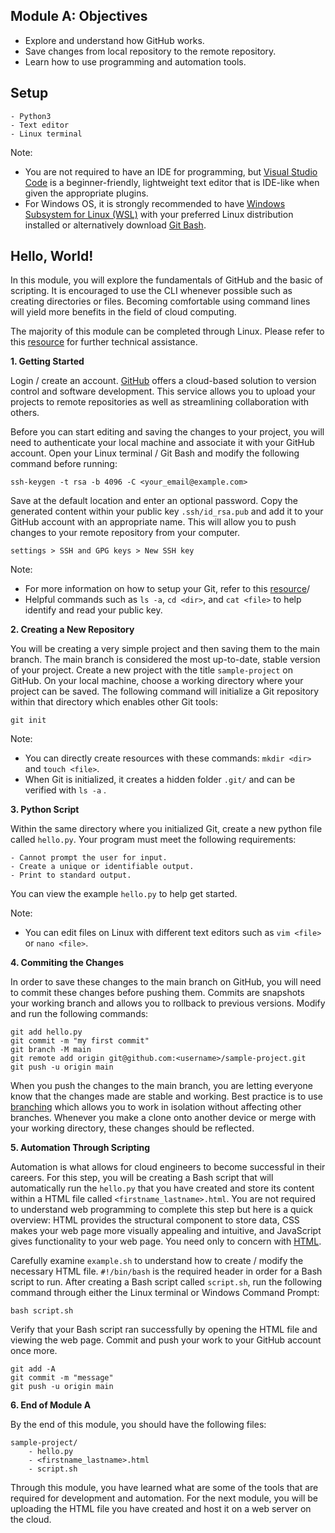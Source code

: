 ## Module A: Objectives

- Explore and understand how GitHub works.
- Save changes from local repository to the remote repository.
- Learn how to use programming and automation tools.

## Setup

```
- Python3
- Text editor
- Linux terminal
```

Note: 
- You are not required to have an IDE for programming, but [Visual Studio Code](https://code.visualstudio.com/) is a beginner-friendly, lightweight text editor that is IDE-like when given the appropriate plugins.
- For Windows OS, it is strongly recommended to have [Windows Subsystem for Linux (WSL)](https://docs.microsoft.com/en-us/windows/wsl/install) with your preferred Linux distribution installed or alternatively download [Git Bash](https://git-scm.com/).

## Hello, World!

In this module, you will explore the fundamentals of GitHub and the basic of scripting. It is encouraged to use the CLI whenever possible such as creating directories or files. Becoming comfortable using command lines will yield more benefits in the field of cloud computing.

The majority of this module can be completed through Linux. Please refer to this [resource](https://learnxinyminutes.com/docs/bash/) for further technical assistance.

**1. Getting Started**

Login / create an account. [GitHub](https://docs.github.com/en/get-started/quickstart/hello-world) offers a cloud-based solution to version control and software development. This service allows you to upload your projects to remote repositories as well as streamlining collaboration with others.

Before you can start editing and saving the changes to your project, you will need to authenticate your local machine and associate it with your GitHub account. Open your Linux terminal / Git Bash and modify the following command before running:
```
ssh-keygen -t rsa -b 4096 -C <your_email@example.com>
```

Save at the default location and enter an optional password. Copy the generated content within your public key ```.ssh/id_rsa.pub``` and add it to your GitHub account with an appropriate name. This will allow you to push changes to your remote repository from your computer.
```
settings > SSH and GPG keys > New SSH key
```

Note:
- For more information on how to setup your Git, refer to this [resource](https://docs.github.com/en/get-started/quickstart/set-up-git)/
- Helpful commands such as ```ls -a```, ```cd <dir>```, and ```cat <file>``` to help identify and read your public key.

**2. Creating a New Repository**

You will be creating a very simple project and then saving them to the main branch. The main branch is considered the most up-to-date, stable version of your project. Create a new project with the title ```sample-project``` on GitHub. On your local machine, choose a working directory where your project can be saved. The following command will initialize a Git repository within that directory which enables other Git tools:
```
git init
```

Note:
- You can directly create resources with these commands: ```mkdir <dir>``` and ```touch <file>```.
- When Git is initialized, it creates a hidden folder ```.git/``` and can be verified with ```ls -a``` .

**3. Python Script**

Within the same directory where you initialized Git, create a new python file called ```hello.py```. Your program must meet the following requirements:
```
- Cannot prompt the user for input.
- Create a unique or identifiable output.
- Print to standard output.
```
You can view the example ```hello.py``` to help get started.

Note:
- You can edit files on Linux with different text editors such as ```vim <file>``` or ```nano <file>```.

**4. Commiting the Changes**

In order to save these changes to the main branch on GitHub, you will need to commit these changes before pushing them. Commits are snapshots your working branch and allows you to rollback to previous versions. Modify and run the following commands:
```
git add hello.py
git commit -m "my first commit"
git branch -M main
git remote add origin git@github.com:<username>/sample-project.git
git push -u origin main
```
When you push the changes to the main branch, you are letting everyone know that the changes made are stable and working. Best practice is to use [branching](https://docs.github.com/en/pull-requests/collaborating-with-pull-requests/proposing-changes-to-your-work-with-pull-requests/about-branches) which allows you to work in isolation without affecting other branches. Whenever you make a clone onto another device or merge with your working directory, these changes should be reflected.

**5. Automation Through Scripting**

Automation is what allows for cloud engineers to become successful in their careers. For this step, you will be creating a Bash script that will automatically run the ```hello.py``` that you have created and store its content within a HTML file called ```<firstname_lastname>.html```. You are not required to understand web programming to complete this step but here is a quick overview: HTML provides the structural component to store data, CSS makes your web page more visually appealing and intuitive, and JavaScript gives functionality to your web page. You need only to concern with [HTML](https://developer.mozilla.org/en-US/docs/Web/HTML).

Carefully examine ```example.sh``` to understand how to create / modify the necessary HTML file. ```#!/bin/bash``` is the required header in order for a Bash script to run. After creating a Bash script called ```script.sh```, run the following command through either the Linux terminal or Windows Command Prompt:
```
bash script.sh
```

Verify that your Bash script ran successfully by opening the HTML file and viewing the web page. Commit and push your work to your GitHub account once more.
```
git add -A
git commit -m "message"
git push -u origin main
```

**6. End of Module A**

By the end of this module, you should have the following files:
```
sample-project/
    - hello.py
    - <firstname_lastname>.html
    - script.sh
```
Through this module, you have learned what are some of the tools that are required for development and automation. For the next module, you will be uploading the HTML file you have created and host it on a web server on the cloud.